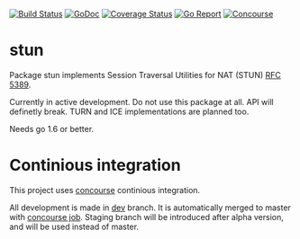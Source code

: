 [![Build Status](https://travis-ci.org/cydev/stun.svg)](https://travis-ci.org/cydev/stun)
[![GoDoc](https://godoc.org/github.com/cydev/stun?status.svg)](http://godoc.org/github.com/cydev/stun)
[![Coverage Status](https://coveralls.io/repos/github/cydev/stun/badge.svg?branch=master)](https://coveralls.io/github/cydev/stun?branch=master)
[![Go Report](http://goreportcard.com/badge/cydev/stun)](http://goreportcard.com/report/cydev/stun)
[![Concourse](https://img.shields.io/badge/ci-concourse-blue.svg?logo=data%3Aimage%2Fpng%3Bbase64%2CiVBORw0KGgoAAAANSUhEUgAAABAAAAAQCAMAAAAoLQ9TAAAABGdBTUEAALGPC%2FxhBQAAACBjSFJNAAB6JgAAgIQAAPoAAACA6AAAdTAAAOpgAAA6mAAAF3CculE8AAABtlBMVEUAAAAjHyAiHh8jHyAjHyAjHyAjHyAjHyAiHh8eGhsgHB0lISIjHyAjHyAjHyA0MTEhHR4jHyAjHyAjHyAjHyAjHyAjHyAjHyAjHyAjHyAjHyAjHyAjHyAnJCQjHyA%2BOjslISIjHyAjHyAjHyAhHR4mIiMkICEjHyAjHyAiHh8hHR4iHh8jHyAoJCVhXl4wLC0yLzAnIyQhHR55dnfg399DP0ApJSZYVVZOS0wzLzBGQ0Ti4uLu7u5xbm8mIiNvbW1cWVpKR0g1MTKQjo%2F%2F%2F%2F%2FDwsKbmZphXl8hHB1UUVKDgYJraWlEQUEqJifHxcbb29uNi4uFg4QyLy8fGxyHhIWFg4N3dHUgHB2opqdlYmNraGliX2BMSUrGxcXV1dXJyMihn59kYmKvrq6Vk5NJRUZLSEm%2Bvb7v7%2B%2F19fXv7u%2FW1dV4dnaioaGZl5cyLi87Nzg9Ojs1MjNRTk9HREQxLS6enJ22tbU3NDQvLC0rJygiHR4dGRpwbm77%2B%2FurqaokICE0MDE4NTZPTExTUFHi4eH4%2BPhua2w%2BOjtVUlJVUlNoZWZ8enrBv8A3MzR1c3OBfn9saWqfnZ5d%2FABMAAAAK3RSTlMAAAAHSqnl%2FOWoSQcZk%2B%2FvkhiysQaS7u1JqKfk4vv6%2B%2BOmSJGw7pHj%2B0gHERDNRQAAAAFiS0dERPm0mMEAAAAJcEhZcwAALiMAAC4jAXilP3YAAAAHdElNRQfgAx0DBia5UtiSAAABD0lEQVQY0xXP5yNCYRSA8fNyyShc3UpJyCjOSbzIbBoVrhUysrIie2dl7%2Fkfq4%2FPt%2BcHACxTyMpWKHJy8%2FIZpJIpVQWIhLaGwiKRMWDKYiR7YxNvbmnlapGBpEJHW3sHdXZ1O4k0Eghal9vj9fGe3r5%2BP9eVgD4QHBgcQnl4ZNQ5No4GKA1NTE6Fwr7pGcfsXIQboSw4v7C4tBxdIb66FuEmKF%2FfiG1uxbd37Hx3bx9NUHHgPTw6JtfJ6RmeJ9AIegzwCxtdXl3fyEmiShB0JN%2Fe3T%2FEH5%2Bew6Qzg6Sh5Mvr2%2FtHNPaZwCoJmKgm%2BvJ8%2F%2Fz6%2F3zVqXXGRI0WOWGY19SmcWm%2B2WCxWi2GuvoMgH9zUDliBIqlogAAACV0RVh0ZGF0ZTpjcmVhdGUAMjAxNi0wMy0yOVQwMzowNjozOCswMjowMAUkgHkAAAAldEVYdGRhdGU6bW9kaWZ5ADIwMTYtMDMtMjlUMDM6MDY6MzgrMDI6MDB0eTjFAAAAGXRFWHRTb2Z0d2FyZQBBZG9iZSBJbWFnZVJlYWR5ccllPAAAAFd6VFh0UmF3IHByb2ZpbGUgdHlwZSBpcHRjAAB4nOPyDAhxVigoyk%2FLzEnlUgADIwsuYwsTIxNLkxQDEyBEgDTDZAMjs1Qgy9jUyMTMxBzEB8uASKBKLgDqFxF08kI1lQAAAABJRU5ErkJggg%3D%3D)](https://ci.cydev.ru/pipelines/stun)

# stun
Package stun implements Session Traversal Utilities for
NAT (STUN) [RFC 5389](https://tools.ietf.org/html/rfc5389).

Currently in active development. Do not use this package at all. API will
definetly break. TURN and ICE implementations are planned too.

Needs go 1.6 or better.

# Continious integration

This project uses [concourse](https://concourse.ci/) continious integration.


All development is made in [dev](https://github.com/cydev/stun/tree/dev) branch.
It is automatically merged to master with [concourse job](https://ci.cydev.ru/pipelines/stun/jobs/integration).
Staging branch will be introduced after alpha version, and will be used instead of master.
